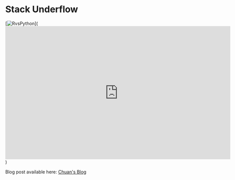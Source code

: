 # Stack Underflow

[![RvsPython](https://ichuanh.files.wordpress.com/2017/04/rvspython_1.jpg)](<iframe width="706" height="419" src="https://www.youtube.com/embed/1IUOaaW4N3E" frameborder="0" allowfullscreen></iframe>)

Blog post available here: [Chuan's Blog](https://iamchuan.com/2016/10/26/r-vs-python-analysis-based-on-data-from-stack-overflow/#more-70)
